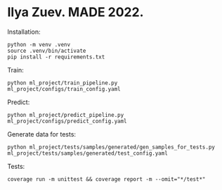# Ilya Zuev. MADE 2022.

Installation:
~~~
python -m venv .venv
source .venv/bin/activate
pip install -r requirements.txt
~~~

Train:
~~~
python ml_project/train_pipeline.py ml_project/configs/train_config.yaml
~~~

Predict:
~~~
python ml_project/predict_pipeline.py ml_project/configs/predict_config.yaml
~~~

Generate data for tests:
~~~
python ml_project/tests/samples/generated/gen_samples_for_tests.py ml_project/tests/samples/generated/test_config.yaml
~~~

Tests:
~~~
coverage run -m unittest && coverage report -m --omit="*/test*"
~~~